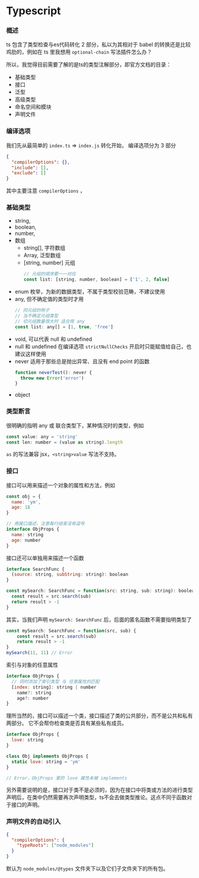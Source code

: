 # Typescript

### 概述

ts 包含了类型检查与es代码转化 2 部分，私以为其相对于 babel 的转换还是比较鸡肋的，例如在 ts 里我想用 `optional-chain` 写法插件怎么办？

所以，我觉得目前需要了解的是ts的类型注解部分，即官方文档的目录：

- 基础类型
- 接口
- 泛型
- 高级类型
- 命名空间和模块
- 声明文件

### 编译选项

我们先从最简单的 `index.ts` => `index.js` 转化开始， 编译选项分为 3 部分

```json
{
  "compilerOptions": {},
  "include": [],
  "exclude": []
}
```

其中主要注意 `compilerOptions` ，

### 基础类型

- string,
- boolean,
- number, 
- 数组 
  - string[], 字符数组
  - Array<boolean>, 泛型数组
  - [string, number]  元组
    ```js
    // 元组的顺序要一一对应
    const list: [string, number, boolean] = ['1', 2, false]
    ```
- enum 枚举，为新的数据类型，不属于类型校验范畴，不建议使用  
- any, 但不确定值的类型时才用
  ```js
  // 同元组的例子
  // 当不确定元组类型 
  // 切元组数量很大时 适合用 any
  const list: any[] = [1, true, 'free']
  ```
- void, 可以代表 null 和 undefined
- null 和 undefined 在编译选项 `strictNullChecks` 开启时只能赋值给自己，也建议这样使用
- never 适用于那些总是抛出异常、且没有 end point 的函数
  ```js
  function neverTest(): never {
    throw new Error('error')
  }
  ```
- object

### 类型断言

很明确的指明 any 或 联合类型下，某种情况时的类型，例如

```js
const value: any = 'string'
const len: number = (value as string).length
```

`as` 的写法兼容 jsx，`<string>value` 写法不支持。 

### 接口

接口可以用来描述一个对象的属性和方法，例如

```js
const obj = {
  name: 'ym',
  age: 18
}

// 用接口描述，注意每行结束没有逗号
interface ObjProps {
  name: string
  age: number
}
```

接口还可以单独用来描述一个函数

```js
interface SearchFunc {
  (source: string, subString: string): boolean
}

const mySearch: SearchFunc = function(src: string, sub: string): boolean {
  const result = src.search(sub)
  return result > -1
}
```

其实，当我们声明 `mySearch: SearchFunc` 后，后面的匿名函数不需要指明类型了

```js
const mySearch: SearchFunc = function(src, sub) {
	const result = src.search(sub)
	return result > -1
}
mySearch(11, 11) // Error
```

索引与对象的任意属性

```js
interface ObjProps {
  // 同时添加了索引类型 与 任意属性的匹配
  [index: string]: string | number
	name?: string
	age?: number
}
```

理所当然的，接口可以描述一个类，接口描述了类的公共部分，而不是公共和私有两部分。 它不会帮你检查类是否具有某些私有成员。

```js
interface ObjProps {
  love: string
}

class Obj implements ObjProps {
  static love: string = 'ym'
}

// Error，ObjProps 里的 love 属性未被 implements
```

另外需要说明的是，接口对于类不是必须的，因为在接口中将类或方法的进行类型声明后，在类中仍然需要再次声明类型，ts不会去做类型推论。这点不同于函数对于接口的声明。

### 声明文件的自动引入

```json
{
  "compilerOptions": {
    "typeRoots": ["node_modules"]
  }
}
```

默认为 `node_modules/@types` 文件夹下以及它们子文件夹下的所有包。
